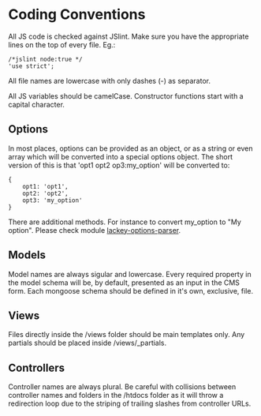 # Coding Conventions

All JS code is checked against JSlint. Make sure you have the appropriate lines on the top of every file. Eg.:
    
    /*jslint node:true */
    'use strict';

All file names are lowercase with only dashes (-) as separator.

All JS variables should be camelCase. Constructor functions start with a capital character.

## Options
In most places, options can be provided as an object, or as a string or even array which will be converted into a special options object. The short version of this is that 'opt1 opt2 op3:my_option' will be converted to:

    {
        opt1: 'opt1',
        opt2: 'opt2',
        opt3: 'my_option'
    }

There are additional methods. For instance to convert my_option to "My option". Please check module [lackey-options-parser](https://www.npmjs.com/package/lackey-options-parser).

## Models
Model names are always sigular and lowercase.
Every required property in the model schema will be, by default, presented as an input in the CMS form. Each mongoose schema should be defined in it's own, exclusive, file. 

## Views
Files directly inside the /views folder should be main templates only. Any partials should be placed inside /views/_partials. 

## Controllers
Controller names are always plural. Be careful with collisions between controller names and folders in the /htdocs folder as it will throw a redirection loop due to the striping of trailing slashes from controller URLs.
